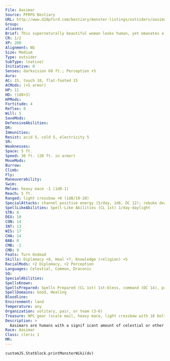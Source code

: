 ```yaml
---
File: Aasimar
Source: PFRPG Bestiary
URL: http://www.d20pfsrd.com/bestiary/monster-listings/outsiders/aasimar
Group: 
aliases: 
Brief: This supernaturally beautiful woman looks human, yet emanates a strange sense of calm and benevolence.
CR: 1/2
XP: 200
Alignment: NG
Size: Medium
Type: outsider
SubType: (native)
Initiative: 0
Senses: darkvision 60 ft.; Perception +5
Aura: 
AC: 15, touch 10, flat-footed 15
ACMods: (+5 armor)
HP: 11
HD: (1d8+3)
HPMods: 
Fortitude: 4
Reflex: 0
Will: 5
SaveMods: 
DefensiveAbilities: 
DR: 
Immunities: 
Resist: acid 5, cold 5, electricity 5
SR: 
Weaknesses: 
Space: 5 ft.
Speed: 30 ft. (20 ft. in armor)
MoveMods: 
Burrow: 
Climb: 
Fly: 
Maneuverability: 
Swim: 
Melee: heavy mace -1 (1d8-1)
Reach: 5 ft.
Ranged: light crossbow +0 (1d8/19-20)
SpecialAttacks: channel positive energy (5/day, 1d6, DC 12); rebuke death (1d4+1, 6/day); touch of good (6/day)
SpellLikeAbilities: Spell-Like Abilities (CL 1st) 1/day-daylight
STR: 8
DEX: 10
CON: 14
INT: 13
WIS: 17
CHA: 14
BAB: 0
CMB: -1
CMD: 9
Feats: Turn Undead
Skills: Diplomacy +8, Heal +7, Knowledge (religion) +5
RacialMods: +2 Diplomacy, +2 Perception
Languages: Celestial, Common, Draconic
SQ: 
SpecialAbilities: 
SpellsKnown: 
SpellsPrepared: Spells Prepared (CL 1st) 1st-bless, command (DC 14), protection from evilD 0 (at will)-detect magic, guidance, stabilize
SpellDomains: Good, Healing
Bloodline: 
Environment: land
Temperature: any
Organization: solitary, pair, or team (3-6)
Treasure: NPC gear (scale mail, heavy mace, light crossbow with 10 bolts, other treasure)
Description: >
  Aasimars are humans with a signif icant amount of celestial or other good outsider blood in their ancestry. Aasimars are not always good, but it is a natural tendency for them, and they gravitate to good faiths or organizations associated with celestials. Aasimar heritage can hide for generations, only to appear suddenly in the child of two apparently human parents. Most societies interpret aasimar births as good omens. Aasimars look mostly human except for some minor physical trait that reveals their unusual heritage. Typical aasimar features are hair that shines like metal, unusual eye or skin color, or even glowing golden halos. Aasimar Characters Aasimars are defined by class levels-they do not possess racial Hit Dice. Aasimars have the following racial traits. +2 Charisma, +2 Wisdom: Aasimars are insightful, confident, and personable. Normal Speed: Aasimars have a base speed of 30 feet. Darkvision: Aasimars can see in the dark up to 60 feet. Skilled: Aasimars have a +2 racial bonus on Diplomacy and Perception checks. Spell-Like Ability: Aasimars can use daylight once per day as a spell-like ability (caster level equals the aasimar's class level). Celestial Resistance: Aasimars have acid resistance 5, cold resistance 5, and electricity resistance 5. Languages: Aasimars begin play speaking Common and Celestial. Aasimars with high Intelligence scores can choose any of the following bonus languages: Draconic, Dwarven, Elven, Gnome, Half ling, and Sylvan.
Race: Aasimar
Class: cleric 1
MR: 
---
```

```dataviewjs
customJS.Statblock.printMonsterWiki(dv)
```
